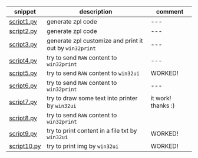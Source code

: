 |snippet|description|comment|
|---|---|---|
|[script1.py](/snippet/script1.py)|generate zpl code|---|
|[script2.py](/snippet/script2.py)|generate zpl code|---|
|[script3.py](/snippet/script3.py)|generate zpl customize and print it out by `win32print`|---|
|[script4.py](/snippet/script4.py)|try to send `RAW` content to `win32print`|---|
|[script5.py](/snippet/script5.py)|try to send `RAW` content to `win32ui`|WORKED!|
|[script6.py](/snippet/script6.py)|try to send `RAW` content to `win32print`|---|
|[script7.py](/snippet/script7.py)|try to draw some text into printer by `win32ui`|it work! thanks :)|
|[script8.py](/snippet/script8.py)|try to send `RAW` content to `win32print`||
|[script9.py](/snippet/script9.py)|try to print content in a file txt by `win32ui`|WORKED!|
|[script10.py](/snippet/script9.py)|try to print img by `win32ui`|WORKED!|